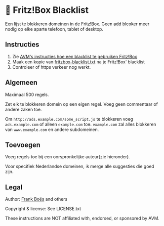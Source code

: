 :do_not_litter: Fritz!Box Blacklist
===================================

Een lijst te blokkeren domeinen in de Fritz!Box. Geen add blcoker meer nodig op elke aparte telefoon, tablet of desktop.

Instructies
------------

1. Zie [AVM's instructies hoe een blacklist te gebruiken Fritz!Box](http://en.avm.de/service/fritzbox/fritzbox-7490/knowledge-base/publication/show/8_Restricting-Internet-access-using-parental-controls/)
2. Maak een kopie van [fritzbox-blacklist.txt](https://raw.githubusercontent.com/fabiobruna/fritzbox-blacklist/master/fritzbox-blacklist.txt) na je Fritz!Box' blacklist
3. Controleer of https verkeer nog werkt.

Algemeen
-----------

Maximaal 500 regels.

Zet elk te blokkeren domein op een eigen regel. Voeg geen commentaar of andere zaken toe.

Om `http://ads.example.com/some_script.js` te blokkeren voeg `ads.example.com` of alleen `example.com` toe. `example.com` zal alles blokkeren van `www.example.com` en andere subdomeinen.


Toevoegen
------------

Voeg regels toe bij een oorspronkelijke auteur(zie hieronder).

Voor specifiek Nederlandse domeinen, ik merge alle suggesties die goed zijn.

Legal
-----------

Author: [Frank Boës](http://3960.org) and others

Copyright & license: See LICENSE.txt

These instructions are NOT affiliated with, endorsed, or sponsored by AVM.
